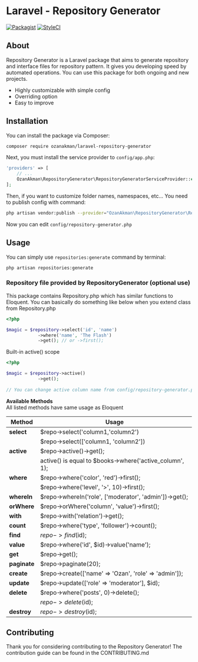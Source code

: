 # Laravel - Repository Generator

[![Packagist](https://img.shields.io/badge/packagist-v0.01-blue.svg)](https://packagist.org/packages/ozanakman/laravel-repository-generator) [![StyleCI](https://styleci.io/repos/90446716/shield?branch=master)](https://styleci.io/repos/90446716)

## About
Repository Generator is a Laravel package that aims to generate repository and interface files for repository pattern. It gives you developing speed by automated operations. You can use this package for both ongoing and new projects.

- Highly customizable with simple config
- Overriding option
- Easy to improve

## Installation
You can install the package via Composer:
``` bash
composer require ozanakman/laravel-repository-generator
```

Next, you must install the service provider to `config/app.php`:
```php
'providers' => [
    // ...
    OzanAkman\RepositoryGenerator\RepositoryGeneratorServiceProvider::class,,
];
```

Then, if you want to customize folder names, namespaces, etc... You need to publish config with command:
``` bash
php artisan vendor:publish --provider="OzanAkman\RepositoryGenerator\RepositoryGeneratorServiceProvider" --tag="config"
```

Now you can edit `config/repository-generator.php`

## Usage
You can simply use `repositories:generate` command by terminal:
``` bash
php artisan repositories:generate
```

### Repository file provided by RepositoryGenerator (optional use)

This package contains Repository.php which has similar functions to Eloquent. You can basically do something like below when you extend class from Repository.php
``` php
<?php

$magic = $repository->select('id', 'name')
            ->where('name', 'The Flash')
            ->get(); // or ->first();
```

Built-in active() scope
``` php
<?php

$magic = $repository->active()
            ->get();
            
// You can change active column name from config/repository-generator.php
```

**Available Methods** <br>
All listed methods have same usage as Eloquent

| Method        | Usage                                                     
| ------------- | ----------------------------------------------------------
| **select**    | $repo->select('column1,'column2')                         
|               | $repo->select(['column1, 'column2'])                      
| **active**    | $repo->active()->get();                                   
|               | active() is equal to $books->where('active_column', 1);   
| **where**     | $repo->where('color', 'red')->first();
|               | $repo->where('level', '>',  10)->first();
| **whereIn**   | $repo->whereIn('role', ['moderator', 'admin'])->get();
| **orWhere**   | $repo->orWhere('column', 'value')->first();
| **with**      | $repo->with('relation')->get();
| **count**     | $repo->where('type', 'follower')->count();
| **find**      | $repo->find($id);
| **value**     | $repo->where('id', $id)->value('name');
| **get**       | $repo->get();
| **paginate**  | $repo->paginate(20);
| **create**    | $repo->create(['name' => 'Ozan', 'role' => 'admin']);
| **update**    | $repo->update(['role' => 'moderator'], $id);
| **delete**    | $repo->where('posts', 0)->delete();
|               | $repo->delete($id);
| **destroy**   | $repo->destroy($id);


## Contributing
 
Thank you for considering contributing to the Repository Generator! The contribution guide can be found in the CONTRIBUTING.md

